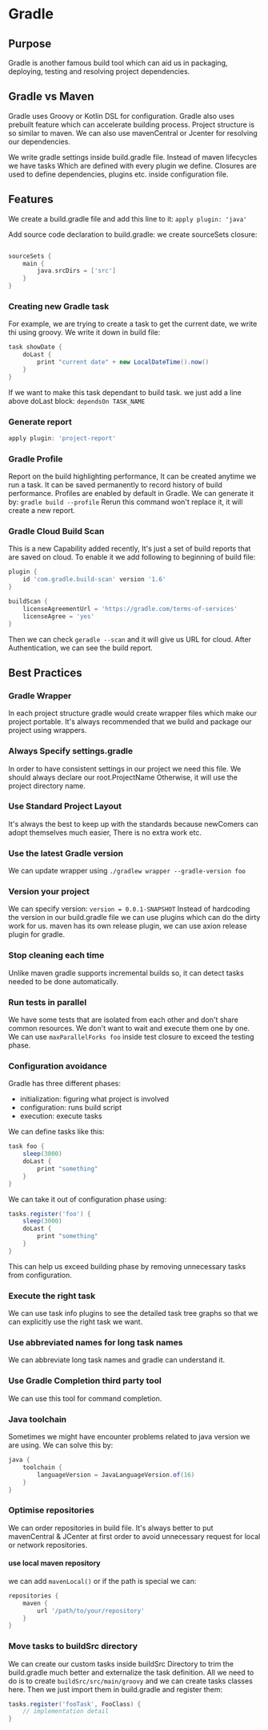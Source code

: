 # Gradle

## Purpose

Gradle is another famous build tool which can aid us in packaging, deploying, testing and resolving project
dependencies.

## Gradle vs Maven

Gradle uses Groovy or Kotlin DSL for configuration. Gradle also uses prebuilt feature which can accelerate building
process. Project structure is so similar to maven. We can also use mavenCentral or Jcenter for resolving our
dependencies.

We write gradle settings inside build.gradle file. Instead of maven lifecycles we have tasks Which are defined with
every plugin we define. Closures are used to define dependencies, plugins etc. inside configuration file.

## Features

We create a build.gradle file and add this line to it:
`apply plugin: 'java'`

Add source code declaration to build.gradle:
we create sourceSets closure:

```groovy

sourceSets {
    main {
        java.srcDirs = ['src']
    }
}
```

### Creating new Gradle task

For example, we are trying to create a task to get the current date, we write thi using groovy. We write it down in
build file:

```groovy
task showDate {
    doLast {
        print "current date" + new LocalDateTime().now()
    }
}
```

If we want to make this task dependant to build task. we just add a line above doLast block:
`dependsOn TASK_NAME`

### Generate report

```groovy
apply plugin: 'project-report' 
```

### Gradle Profile

Report on the build highlighting performance, It can be created anytime we run a task. It can be saved permanently to
record history of build performance.
Profiles are enabled by default in Gradle.
We can generate it by:
`gradle build --profile`
Rerun this command won't replace it, it will create a new report.

### Gradle Cloud Build Scan

This is a new Capability added recently, It's just a set of build reports that are saved on cloud.
To enable it we add following to beginning of build file:

```groovy
plugin {
    id 'com.gradle.build-scan' version '1.6'
}

buildScan {
    licenseAgreementUrl = 'https://gradle.com/terms-of-services'
    licenseAgree = 'yes'
}
```

Then we can check `geradle --scan` and it will give us URL for cloud. After Authentication, we can see the build report.

## Best Practices

### Gradle Wrapper

In each project structure gradle would create wrapper files which make our project portable. It's always recommended
that we build and package our project using wrappers.

### Always Specify settings.gradle

In order to have consistent settings in our project we need this file. We should always declare our root.ProjectName
Otherwise, it will use the project directory name.

### Use Standard Project Layout

It's always the best to keep up with the standards because newComers can adopt themselves much easier, There is no extra
work etc.

### Use the latest Gradle version

We can update wrapper using `./gradlew wrapper --gradle-version foo`

### Version your project

We can specify version: `version = 0.0.1-SNAPSHOT`
Instead of hardcoding the version in our build.gradle file we can use plugins which can do the dirty work for us.
maven has its own release plugin, we can use axion release plugin for gradle.

### Stop cleaning each time

Unlike maven gradle supports incremental builds so, it can detect tasks needed to be done automatically.

### Run tests in parallel

We have some tests that are isolated from each other and don't share common resources. We don't want to wait and
execute them one by one. We can use `maxParallelForks foo` inside test closure to exceed the testing phase.

### Configuration avoidance

Gradle has three different phases:

* initialization: figuring what project is involved
* configuration: runs build script
* execution: execute tasks

We can define tasks like this:

```groovy
task foo {
    sleep(3000)
    doLast {
        print "something"
    }
}
```

We can take it out of configuration phase using:

```groovy
tasks.register('foo') {
    sleep(3000)
    doLast {
        print "something"
    }
}
```

This can help us exceed building phase by removing unnecessary tasks from configuration.

### Execute the right task

We can use task info plugins to see the detailed task tree graphs so that we can explicitly use the right task we want.

### Use abbreviated names for long task names

We can abbreviate long task names and gradle can understand it.

### Use Gradle Completion third party tool

We can use this tool for command completion.

### Java toolchain

Sometimes we might have encounter problems related to java version we are using. We can solve this by:

```groovy
java {
    toolchain {
        languageVersion = JavaLanguageVersion.of(16)
    }
}
```

### Optimise repositories

We can order repositories in build file. It's always better to put mavenCentral & JCenter at first order to avoid 
unnecessary request for local or network repositories.

#### use local maven repository

we can add `mavenLocal()` or if the path is special we can:

```groovy
repositories {
    maven {
        url '/path/to/your/repository'
    }
}
```

### Move tasks to buildSrc directory

We can create our custom tasks inside buildSrc Directory to trim the build.gradle much better and externalize the task
definition. All we need to do is to create `buildSrc/src/main/groovy` and we can create tasks classes here. Then 
we just import them in build.gradle and register them:
```groovy
tasks.register('fooTask', FooClass) {
    // implementation detail
}
```

